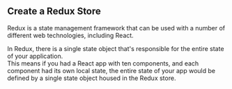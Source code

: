 ## Create a Redux Store
Redux is a state management framework that can be used with a number of different web technologies, including React.

In Redux, there is a single state object that's responsible for the entire state of your application. <br>
This means if you had a React app with ten components, and each component had its own local state, the entire state of your app would be defined by a single state object housed in the Redux store. 
```js

```
